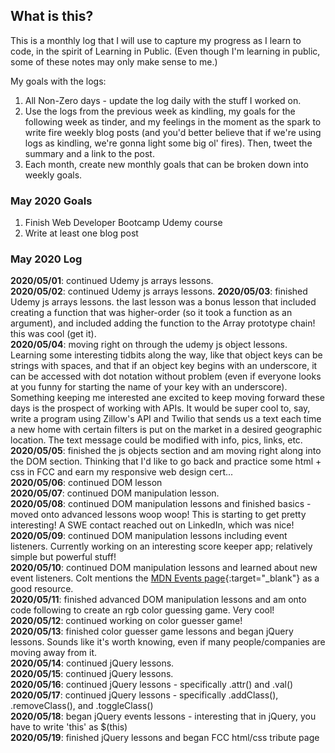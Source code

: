 ## What is this? ##
This is a monthly log that I will use to capture my progress as I learn to code, in the spirit of Learning in Public. (Even though I'm learning in public, some of these notes may only make sense to me.)    

My goals with the logs:
1. All Non-Zero days - update the log daily with the stuff I worked on.
2. Use the logs from the previous week as kindling, my goals for the following week as tinder, and my feelings in the moment as the spark to write fire weekly blog posts (and you'd better believe that if we're using logs as kindling, we're gonna light some big ol' fires). Then, tweet the summary and a link to the post.
3. Each month, create new monthly goals that can be broken down into weekly goals.

### May 2020 Goals
1. Finish Web Developer Bootcamp Udemy course
2. Write at least one blog post

### May 2020 Log
**2020/05/01**: continued Udemy js arrays lessons.    
**2020/05/02**: continued Udemy js arrays lessons.
**2020/05/03**: finished Udemy js arrays lessons. the last lesson was a bonus lesson that included creating a function that was higher-order (so it took a function as an argument), and included adding the function to the Array prototype chain! this was cool (get it).    
**2020/05/04**: moving right on through the udemy js object lessons. Learning some interesting tidbits along the way, like that object keys can be strings with spaces, and that if an object key begins with an underscore, it can be accessed with dot notation without problem (even if everyone looks at you funny for starting the name of your key with an underscore). Something keeping me interested ane excited to keep moving forward these days is the prospect of working with APIs. It would be super cool to, say, write a program using Zillow's API and Twilio that sends us a text each time a new home with certain filters is put on the market in a desired geographic location. The text message could be modified with info, pics, links, etc.    
**2020/05/05**: finished the js objects section and am moving right along into the DOM section. Thinking that I'd like to go back and practice some html + css in FCC and earn my responsive web design cert...     
**2020/05/06**: continued DOM lesson    
**2020/05/07**: continued DOM manipulation lesson.    
**2020/05/08**: continued DOM manipulation lessons and finished basics - moved onto advanced lessons woop woop! This is starting to get pretty interesting! A SWE contact reached out on LinkedIn, which was nice!    
**2020/05/09**: continued DOM manipulation lessons including event listeners. Currently working on an interesting score keeper app; relatively simple but powerful stuff!    
**2020/05/10**: continued DOM manipulation lessons and learned about new event listeners. Colt mentions the [MDN Events page](https://developer.mozilla.org/en-US/docs/Web/Events){:target="\_blank"} as a good resource.    
**2020/05/11**: finished advanced DOM manipulation lessons and am onto code following to create an rgb color guessing game. Very cool!    
**2020/05/12**: continued working on color guesser game!    
**2020/05/13**: finished color guesser game lessons and began jQuery lessons. Sounds like it's worth knowing, even if many people/companies are moving away from it.    
**2020/05/14**: continued jQuery lessons.    
**2020/05/15**: continued jQuery lessons.    
**2020/05/16**: continued jQuery lessons - specifically .attr() and .val()    
**2020/05/17**: continued jQuery lessons - specifically .addClass(), .removeClass(), and .toggleClass()    
**2020/05/18**: began jQuery events lessons - interesting that in jQuery, you have to write 'this' as $(this)    
**2020/05/19**: finished jQuery lessons and began FCC html/css tribute page    

